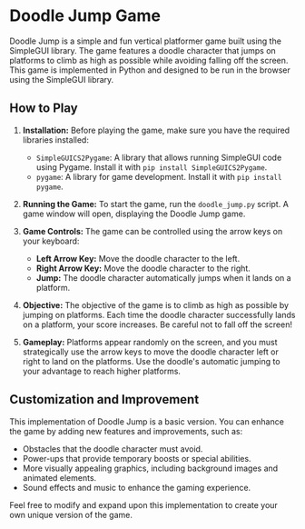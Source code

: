 # Doodle Jump Game

Doodle Jump is a simple and fun vertical platformer game built using the SimpleGUI library. The game features a doodle character that jumps on platforms to climb as high as possible while avoiding falling off the screen. This game is implemented in Python and designed to be run in the browser using the SimpleGUI library.

## How to Play

1. **Installation:** Before playing the game, make sure you have the required libraries installed:
    - `SimpleGUICS2Pygame`: A library that allows running SimpleGUI code using Pygame. Install it with `pip install SimpleGUICS2Pygame`.
    - `pygame`: A library for game development. Install it with `pip install pygame`.

2. **Running the Game:** To start the game, run the `doodle_jump.py` script. A game window will open, displaying the Doodle Jump game.

3. **Game Controls:** The game can be controlled using the arrow keys on your keyboard:
    - **Left Arrow Key:** Move the doodle character to the left.
    - **Right Arrow Key:** Move the doodle character to the right.
    - **Jump:** The doodle character automatically jumps when it lands on a platform.

4. **Objective:** The objective of the game is to climb as high as possible by jumping on platforms. Each time the doodle character successfully lands on a platform, your score increases. Be careful not to fall off the screen!

5. **Gameplay:** Platforms appear randomly on the screen, and you must strategically use the arrow keys to move the doodle character left or right to land on the platforms. Use the doodle's automatic jumping to your advantage to reach higher platforms.

## Customization and Improvement

This implementation of Doodle Jump is a basic version. You can enhance the game by adding new features and improvements, such as:
- Obstacles that the doodle character must avoid.
- Power-ups that provide temporary boosts or special abilities.
- More visually appealing graphics, including background images and animated elements.
- Sound effects and music to enhance the gaming experience.

Feel free to modify and expand upon this implementation to create your own unique version of the game.

